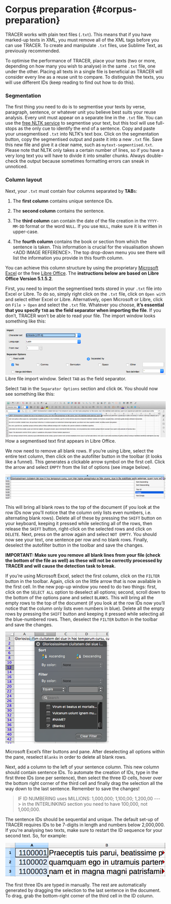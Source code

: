 # Corpus preparation {#corpus-preparation}

TRACER works with plain text files \(`.txt`\). This means that if you have marked-up texts in XML, you must remove all of the XML tags before you can use TRACER. To create and manipulate `.txt` files, use Sublime Text, as previously recommended.

To optimise the performance of TRACER, place your texts \(two or more, depending on how many you wish to analyse\) in the same `.txt` file, one under the other. Placing all texts in a single file is beneficial as TRACER will consider every line as a reuse unit to compare. To distinguish the texts, you will use different IDs \(keep reading to find out how to do this\).

### Segmentation

The first thing you need to do is to segmentise your texts by verse, paragraph, sentence, or whatever unit you believe best suits your reuse analysis. Every unit must appear on a separate line in the `.txt` file. You can use the [free NLTK service](http://textanalysisonline.com/nltk-sentence-segmentation) to segmentise your text, but this tool will use full-stops as the only cue to identify the end of a sentence. Copy and paste your unsegmentised `.txt` into NLTK’s text box. Click on the segmentation button, copy the segmentised output and paste it into a new `.txt` file. Save this new file and give it a clear name, such as `mytext-segmentised.txt`. Please note that NLTK only takes a certain number of lines, so if you have a very long text you will have to divide it into smaller chunks. Always double-check the output because sometimes formatting errors can sneak in unnoticed.

### Column layout

Next, your `.txt` must contain four columns separated by **TAB**s:

1. The **first column** contains unique sentence IDs.
2. The **second column** contains the sentence.

3. The **third column** can contain the date of the file creation in the `YYYY-MM-DD` format or the word `NULL`. If you use `NULL`, make sure it is written in upper-case.

4. The **fourth column** contains the book or section from which the sentence is taken. This information is crucial for the visualisation shown &lt;ADD IMAGE REFERENCE&gt;. The top drop-down menu you see there will list the information you provide in this fourth column.

You can achieve this column structure by using the proprietary [Microsoft Excel](https://products.office.com/en/excel) or the free [Libre Office](https://www.libreoffice.org/download/libreoffice-fresh/). The **instructions below are based on Libre Office Version 5.1.5.2**.

First, you need to import the segmentised texts stored in your `.txt` file into Excel or Libre. To do so, simply right click on the `.txt` file, click on `Open with` and select either Excel or Libre. Alternatively, open Microsoft or Libre, click on `File > Open` and select the `.txt` file. Whatever you choose, **it’s essential that you specify **`TAB`** as the field separator when importing the file**. If you don’t, TRACER won’t be able to read your file. The import window looks something like this:

![](/assets/libre-tab.png)Libre file import window. Select `TAB` as the field separator.

Select `TAB` in the `Separator Options` section and click `OK`. You should now see something like this:

![](/assets/libre.png)How a segmentised text first appears in Libre Office.

We now need to remove all blank rows. If you’re using Libre, select the entire text column, then click on the autofilter button in the toolbar \(it looks like a funnel\). This generates a clickable arrow symbol on the first cell. Click the arrow and select `EMPTY` from the list of options \(see image below\).

![](/assets/librefilter.png)

This will bring all blank rows to the top of the document \(if you look at the row IDs now you’ll notice that the column only lists even numbers, i.e. alternating blank rows\). Delete all of these by pressing the `SHIFT` button on your keyboard, keeping it pressed while selecting all of the rows, then release the `SHIFT` button, right-click on the selected rows and click on `DELETE`. Next, press on the arrow again and select `NOT EMPTY`. You should now see your text, one sentence per row and no blank rows. Finally, deselect the autofilter button in the toolbar and save the changes.

**IMPORTANT: Make sure you remove all blank lines from your file \(check the bottom of the file as well\) as these will not be correctly processed by TRACER and will cause the detection task to break.**

If you’re using Microsoft Excel, select the first column, click on the `FILTER` button in the toolbar. Again, click on the little arrow that is now available in the first cell. In the new pop-up window you need to do two things: first, click on the `SELECT ALL` option to deselect all options; second, scroll down to the bottom of the options pane and select `BLANKS`. This will bring all the empty rows to the top of the document \(if you look at the row IDs now you’ll notice that the column only lists even numbers in blue\). Delete all the empty rows by pressing the `SHIFT` button and keeping it pressed while selecting all the blue-numbered rows. Then, deselect the `FILTER` button in the toolbar and save the changes.

![](/assets/excel_filter_blanks.png)

Microsoft Excel’s filter buttons and pane. After deselecting all options within the pane, reselect `Blanks` in order to delete all blank rows.

Next, add a column to the left of your sentence column. This new column should contain sentence IDs. To automate the creation of IDs, type in the first three IDs \(one per sentence\), then select the three ID cells, hover over the bottom right corner of the third cell and finally drag the selection all the way down to the last sentence. Remember to save the changes!

> IF ID NUMBERING uses MILLIONS: 1,000,000; 1,100,00; 1,200,00 ---&gt; in the INTERLINKING section you need to have 100,000, not 1,000,000.

The sentence IDs should be sequential and unique. The default set-up of TRACER requires IDs to be 7-digits in length and numbers below 2,000,000. If you're analysing two texts, make sure to restart the ID sequence for your second text. So, for example:

![ids](/assets/ID-column.png "ciao")

The first three IDs are typed in manually. The rest are automatically generated by dragging the selection to the last sentence in the document. To drag, grab the bottom-right corner of the third cell in the ID column.





